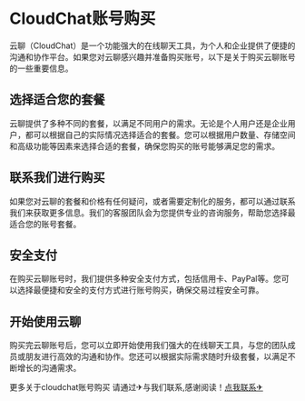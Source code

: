 # CloudChat账号购买

云聊（CloudChat）是一个功能强大的在线聊天工具，为个人和企业提供了便捷的沟通和协作平台。如果您对云聊感兴趣并准备购买账号，以下是关于购买云聊账号的一些重要信息。

## 选择适合您的套餐

云聊提供了多种不同的套餐，以满足不同用户的需求。无论是个人用户还是企业用户，都可以根据自己的实际情况选择适合的套餐。您可以根据用户数量、存储空间和高级功能等因素来选择合适的套餐，确保您购买的账号能够满足您的需求。

## 联系我们进行购买

如果您对云聊的套餐和价格有任何疑问，或者需要定制化的服务，都可以通过联系我们来获取更多信息。我们的客服团队会为您提供专业的咨询服务，帮助您选择最适合您的账号套餐。

## 安全支付

在购买云聊账号时，我们提供多种安全支付方式，包括信用卡、PayPal等。您可以选择最便捷和安全的支付方式进行账号购买，确保交易过程安全可靠。

## 开始使用云聊

购买完云聊账号后，您可以立即开始使用我们强大的在线聊天工具，与您的团队成员或朋友进行高效的沟通和协作。您还可以根据实际需求随时升级套餐，以满足不断增长的沟通需求。

更多关于cloudchat账号购买 请通过✈与我们联系,感谢阅读！[点我联系✈](https://faq.G208.com)